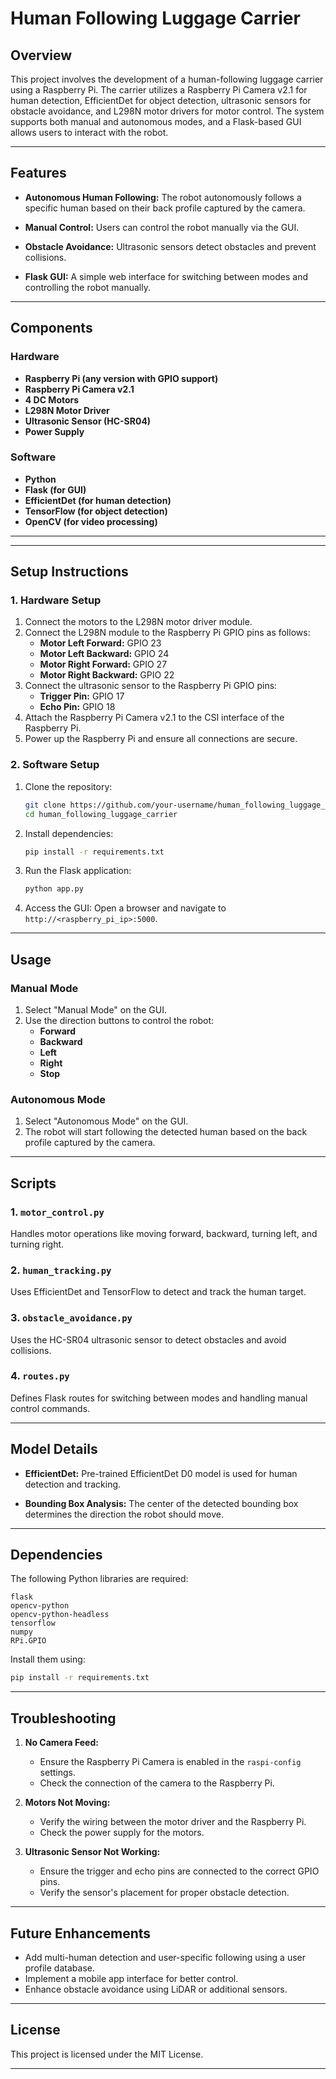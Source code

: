 # Human Following Luggage Carrier

## Overview
This project involves the development of a human-following luggage carrier using a Raspberry Pi. The carrier utilizes a Raspberry Pi Camera v2.1 for human detection, EfficientDet for object detection, ultrasonic sensors for obstacle avoidance, and L298N motor drivers for motor control. The system supports both manual and autonomous modes, and a Flask-based GUI allows users to interact with the robot.

---

## Features
- **Autonomous Human Following:**
  The robot autonomously follows a specific human based on their back profile captured by the camera.

- **Manual Control:**
  Users can control the robot manually via the GUI.

- **Obstacle Avoidance:**
  Ultrasonic sensors detect obstacles and prevent collisions.

- **Flask GUI:**
  A simple web interface for switching between modes and controlling the robot manually.

---

## Components
### Hardware
- **Raspberry Pi (any version with GPIO support)**
- **Raspberry Pi Camera v2.1**
- **4 DC Motors**
- **L298N Motor Driver**
- **Ultrasonic Sensor (HC-SR04)**
- **Power Supply**

### Software
- **Python**
- **Flask (for GUI)**
- **EfficientDet (for human detection)**
- **TensorFlow (for object detection)**
- **OpenCV (for video processing)**

---

---

## Setup Instructions

### 1. Hardware Setup
1. Connect the motors to the L298N motor driver module.
2. Connect the L298N module to the Raspberry Pi GPIO pins as follows:
   - **Motor Left Forward:** GPIO 23
   - **Motor Left Backward:** GPIO 24
   - **Motor Right Forward:** GPIO 27
   - **Motor Right Backward:** GPIO 22
3. Connect the ultrasonic sensor to the Raspberry Pi GPIO pins:
   - **Trigger Pin:** GPIO 17
   - **Echo Pin:** GPIO 18
4. Attach the Raspberry Pi Camera v2.1 to the CSI interface of the Raspberry Pi.
5. Power up the Raspberry Pi and ensure all connections are secure.

### 2. Software Setup
1. Clone the repository:
   ```bash
   git clone https://github.com/your-username/human_following_luggage_carrier.git
   cd human_following_luggage_carrier
   ```

2. Install dependencies:
   ```bash
   pip install -r requirements.txt
   ```

3. Run the Flask application:
   ```bash
   python app.py
   ```

4. Access the GUI:
   Open a browser and navigate to `http://<raspberry_pi_ip>:5000`.

---

## Usage

### Manual Mode
1. Select "Manual Mode" on the GUI.
2. Use the direction buttons to control the robot:
   - **Forward**
   - **Backward**
   - **Left**
   - **Right**
   - **Stop**

### Autonomous Mode
1. Select "Autonomous Mode" on the GUI.
2. The robot will start following the detected human based on the back profile captured by the camera.

---

## Scripts

### 1. `motor_control.py`
Handles motor operations like moving forward, backward, turning left, and turning right.

### 2. `human_tracking.py`
Uses EfficientDet and TensorFlow to detect and track the human target.

### 3. `obstacle_avoidance.py`
Uses the HC-SR04 ultrasonic sensor to detect obstacles and avoid collisions.

### 4. `routes.py`
Defines Flask routes for switching between modes and handling manual control commands.

---

## Model Details
- **EfficientDet:** Pre-trained EfficientDet D0 model is used for human detection and tracking.

- **Bounding Box Analysis:** The center of the detected bounding box determines the direction the robot should move.

---

## Dependencies

The following Python libraries are required:
```plaintext
flask
opencv-python
opencv-python-headless
tensorflow
numpy
RPi.GPIO
```
Install them using:
```bash
pip install -r requirements.txt
```

---

## Troubleshooting

1. **No Camera Feed:**
   - Ensure the Raspberry Pi Camera is enabled in the `raspi-config` settings.
   - Check the connection of the camera to the Raspberry Pi.

2. **Motors Not Moving:**
   - Verify the wiring between the motor driver and the Raspberry Pi.
   - Check the power supply for the motors.

3. **Ultrasonic Sensor Not Working:**
   - Ensure the trigger and echo pins are connected to the correct GPIO pins.
   - Verify the sensor's placement for proper obstacle detection.

---

## Future Enhancements
- Add multi-human detection and user-specific following using a user profile database.
- Implement a mobile app interface for better control.
- Enhance obstacle avoidance using LiDAR or additional sensors.

---

## License
This project is licensed under the MIT License.

---

